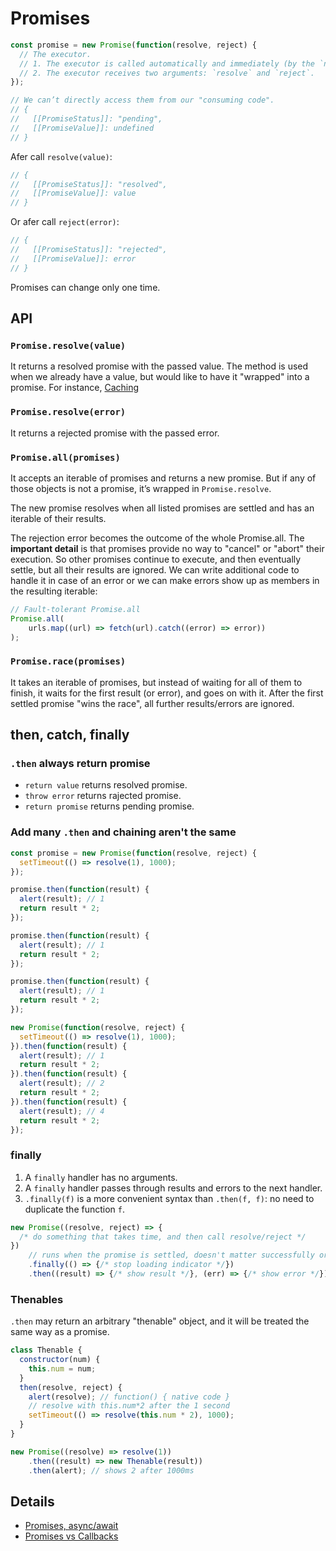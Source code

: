 # Promises

```js
const promise = new Promise(function(resolve, reject) {
  // The executor.
  // 1. The executor is called automatically and immediately (by the `new Promise`).
  // 2. The executor receives two arguments: `resolve` and `reject`.
});

// We can’t directly access them from our "consuming code".
// {
//   [[PromiseStatus]]: "pending",
//   [[PromiseValue]]: undefined
// }
```

Afer call `resolve(value)`:

```js
// {
//   [[PromiseStatus]]: "resolved",
//   [[PromiseValue]]: value
// }
```

Or afer call `reject(error)`:

```js
// {
//   [[PromiseStatus]]: "rejected",
//   [[PromiseValue]]: error
// }
```

Promises can change only one time.

## API

### `Promise.resolve(value)`

It returns a resolved promise with the passed value. The method is used when we already have a value,
but would like to have it "wrapped" into a promise. For instance, [Caching](../recipes/caching.md)

### `Promise.resolve(error)`

It returns a rejected promise with the passed error.

### `Promise.all(promises)`

It accepts an iterable of promises and returns a new promise. But if any of those objects is not
a promise, it’s wrapped in `Promise.resolve`.

The new promise resolves when all listed promises are settled and has an iterable of their results.

The rejection error becomes the outcome of the whole Promise.all. The **important detail** is that
promises provide no way to "cancel" or "abort" their execution. So other promises continue to
execute, and then eventually settle, but all their results are ignored. We can write additional code
to handle it in case of an error or we can make errors show up as members in the resulting iterable:

```js
// Fault-tolerant Promise.all
Promise.all(
    urls.map((url) => fetch(url).catch((error) => error))
);
```

### `Promise.race(promises)`

It takes an iterable of promises, but instead of waiting for all of them to finish, it waits for the
first result (or error), and goes on with it. After the first settled promise "wins the race", all
further results/errors are ignored.

## then, catch, finally

### `.then` always return promise

- `return value` returns resolved promise.
- `throw error` returns rajected promise.
- `return promise` returns pending promise.

### Add many `.then` and chaining aren't the same

```js
const promise = new Promise(function(resolve, reject) {
  setTimeout(() => resolve(1), 1000);
});

promise.then(function(result) {
  alert(result); // 1
  return result * 2;
});

promise.then(function(result) {
  alert(result); // 1
  return result * 2;
});

promise.then(function(result) {
  alert(result); // 1
  return result * 2;
});
```

```js
new Promise(function(resolve, reject) {
  setTimeout(() => resolve(1), 1000);
}).then(function(result) {
  alert(result); // 1
  return result * 2;
}).then(function(result) {
  alert(result); // 2
  return result * 2;
}).then(function(result) {
  alert(result); // 4
  return result * 2;
});
```

### finally

1. A `finally` handler has no arguments.
2. A `finally` handler passes through results and errors to the next handler.
3. `.finally(f)` is a more convenient syntax than `.then(f, f)`: no need to duplicate the function `f`.

```js
new Promise((resolve, reject) => {
  /* do something that takes time, and then call resolve/reject */
})
    // runs when the promise is settled, doesn't matter successfully or not
    .finally(() => {/* stop loading indicator */})
    .then((result) => {/* show result */}, (err) => {/* show error */});
```

### Thenables

`.then` may return an arbitrary "thenable" object, and it will be treated the same way as a promise.

```js
class Thenable {
  constructor(num) {
    this.num = num;
  }
  then(resolve, reject) {
    alert(resolve); // function() { native code }
    // resolve with this.num*2 after the 1 second
    setTimeout(() => resolve(this.num * 2), 1000);
  }
}

new Promise((resolve) => resolve(1))
    .then((result) => new Thenable(result))
    .then(alert); // shows 2 after 1000ms
```

## Details

- [Promises, async/await](http://javascript.info/async)
- [Promises vs Callbacks](https://github.com/yangshun/front-end-interview-handbook/blob/master/questions/javascript-questions.md#what-are-the-pros-and-cons-of-using-promises-instead-of-callbacks)
